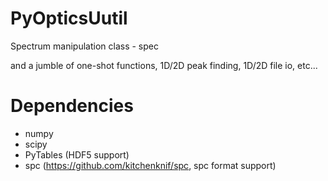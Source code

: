 # PyOpticsUutil
Spectrum manipulation class - spec

and a jumble of one-shot functions, 1D/2D peak finding, 1D/2D file io, etc...

# Dependencies
- numpy
- scipy
- PyTables (HDF5 support)
- spc (https://github.com/kitchenknif/spc, spc format support)
